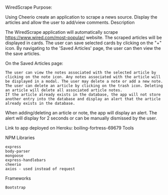 WiredScrape
Purpose:

Using Cheerio create an application to scrape a news source. Display the articles and allow the user to add/view comments.
Description

The WiredScrape application will automatically scrape https://www.wired.com/most-popular/ website. The scraped articles will be displayed in cards. The user can save selected cards by clicking on the "+" icon. By navigating to the 'Saved Articles' page, the user can then view the the save articles.

On the Saved Articles page:

    The user can view the notes associated with the selected article by clicking on the note icon. Any notes associated with the article will be displayed in a modal. The user may delete a note or add a new note.
    The user can delete an article by clicking on the trash icon. Deleting an article will delete all associated article notes.
    If the article already exists in the database, the app will not store another entry into the database and display an alert that the article already exists in the database.

When adding/deleting an article or note, the app will display an alert. The alert will display for 2 seconds or can be manually dismissed by the user.

Link to app deployed on Heroku: boiling-fortress-69679
Tools

NPM Libraries

    express
    body-parser
    mongoose
    express-handlebars
    cheerio
    axios - used instead of request

Frameworks

    Bootstrap
